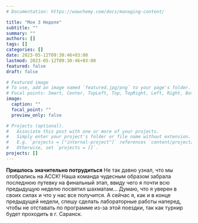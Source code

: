 ```yaml
---
# Documentation: https://wowchemy.com/docs/managing-content/

title: "Моя 3 Неделя"
subtitle: ""
summary: ""
authors: []
tags: []
categories: []
date: 2023-05-12T09:30:46+03:00
lastmod: 2023-05-12T09:30:46+03:00
featured: false
draft: false

# Featured image
# To use, add an image named `featured.jpg/png` to your page's folder.
# Focal points: Smart, Center, TopLeft, Top, TopRight, Left, Right, BottomLeft, Bottom, BottomRight.
image:
  caption: ""
  focal_point: ""
  preview_only: false

# Projects (optional).
#   Associate this post with one or more of your projects.
#   Simply enter your project's folder or file name without extension.
#   E.g. `projects = ["internal-project"]` references `content/project/deep-learning/index.md`.
#   Otherwise, set `projects = []`.
projects: []
---
```


**Пришлось значительно потрудиться**
Не так давно узнал, что мы отобрались на АССК! Наша команда чудесным образом забрала последнюю путевку на финальный этап, ввиду чего я почти всю предыдущую неделю посвятил шахматам... Думаю, что я уверен в своих силах и что у нас все получится. А сейчас я, как и в конце предыдущей недели, спешу сделать лабораторные работы наперед, чтобы не отставать по программе из-за этой поездки, так как турнир будет проходить в г. Саранск. 
